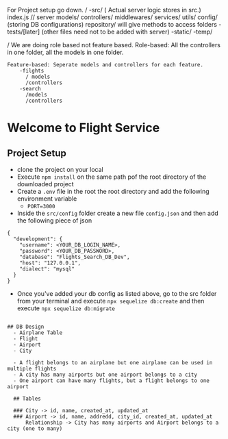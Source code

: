 For Project setup go down.
/
    -src/ ( Actual server logic stores in src.)
        index.js // server
        models/
        controllers/
        middlewares/
        services/
        utils/
        config/ (storing DB configurations)
        repository/ will give methods to access folders
    -tests/[later] (other files need not to be added with server)
    -static/
    -temp/

/ We are doing role based not feature based.
    Role-based: All the controllers in one folder, all the models in one folder.

    Feature-based: Seperate models and controllers for each feature.
        -filghts
          / models
          /controllers
        -search
          /models
          /controllers

# Welcome to Flight Service

## Project Setup
- clone the project on your local
- Execute `npm install` on the same path pof the root directory of the downloaded project
- Create a `.env` file in the root the root directory and add the following environment variable
  - `PORT=3000`
- Inside the `src/config` folder create a new file `config.json` and then add the following piece of json

```
{
  "development": {
    "username": <YOUR_DB_LOGIN_NAME>,
    "password": <YOUR_DB_PASSWORD>,
    "database": "Flights_Search_DB_Dev",
    "host": "127.0.0.1",
    "dialect": "mysql"
  }
}
```
- Once you've added your db config as listed above, go to the src folder from your terminal and execute `npx sequelize db:create`
and then execute
`npx sequelize db:migrate`
```

## DB Design
  - Airplane Table
  - Flight
  - Airport
  - City

  - A flight belongs to an airplane but one airplane can be used in multiple flights
  - A city has many airports but one airport belongs to a city
  - One airport can have many flights, but a flight belongs to one airport

  ## Tables

  ### City -> id, name, created_at, updated_at
  ### Airport -> id, name, addredd, city_id, created_at, updated_at
      Relationship -> City has many airports and Airport belongs to a city (one to many)
  